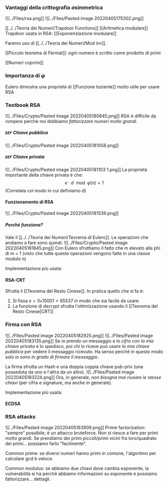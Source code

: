 ### Vantaggi della crittografia *a*simmetrica
![[../FIles/rsa.png]]
![[../FIles/Pasted image 20220405175302.png]]

[[../../Teoria dei Numeri/Trapdoor Functions]]
[[Aritmetica modulare]]
Trapdoor usata in RSA: [[Esponenziazione modulare]]

Faremo uso di [[../../Teoria dei Numeri/Mod inv]].

[[Piccolo teorema di Fermat]]: ogni numero è scritto come prodotto di primi

[[Numeri coprimi]]


### Importanza di $\varphi$
Eulero dimostra una proprietà di [[Funzione toziente]] molto utile per usare RSA

### Textbook RSA
![[../FIles/Crypto/Pasted image 20220405180845.png]]
RSA è difficile da rompere perchè noi dobbiamo _fattorizzare numeri molto grandi_.

##### `DEF` Chiave pubblica
![[../FIles/Crypto/Pasted image 20220405181058.png]]

##### `DEF` Chiave privata
![[../FIles/Crypto/Pasted image 20220405181103 1.png]]
La proprietà importante della chiave privata è che:
$$
e \cdot d \mod \varphi(n) = 1
$$
(Correlata col modo in cui definiamo $d$)

#### Funzionamento di RSA
![[../FIles/Crypto/Pasted image 20220405181539.png]]

##### Perché funziona?
Vale il [[../../Teoria dei Numeri/Teorema di Eulero]]. Le operazioni che andiamo a fare sono quindi:
![[../FIles/Crypto/Pasted image 20220405181845.png]]
Con Eulero sfruttiamo il fatto che m elevato alla phi di m = 1 (visto che tutte queste operazioni vengono fatte in una classe modulo n)

Implementazione più usata:
#### RSA-CRT
Sfrutta il [[Teorema del Resto Cinese]]. In pratica quello che si fa è:
1) Si fissa $e = 0\texttt x 10001 = 65537$ in modo che sia facile da usare.
2) La funzione di decrypt sfrutta l'ottimizzazione usando il [[Teorema del Resto Cinese|CRT]]

### Firma con RSA
![[../FIles/Pasted image 20220405182925.png]]
![[../FIles/Pasted image 20220405183135.png]]
Se io prendo un messaggio e lo _cifro con la mia chiave privata_ e lo spedisco, poi chi lo riceve può _usare la mia chiave pubblica_ per vedere il messaggio ricevuto. Ha senso perché in questo modo _solo io sono in grado di firmare il messaggio_.

La firma sfrutta un Hash e una doppia coppia chiave pub-priv (una posseduta da uno e l'altra da un altro).
![[../FIles/Pasted image 20220405183224.png]]
Ora, in generale, _non bisogna mai riusare le stesse chiavi_ (per cifra e signature, ma anche in generale).

Implementazione più usata:
#### ECDSA

### RSA attacks
![[../FIles/Pasted image 20220405183909.png]]
Prime factorization: "sempre" possibile; è un attacco bruteforce. Non si riesce a fare per primi molto grandi. Se prendiamo dei primi piccoli/primi vicini fra loro/quadrato dei primi... possiamo farlo "facilmente".

Common prime: se diversi numeri hanno primi in comune, l'algoritmo per calcolare gcd è veloce.

Common modulus: se abbiamo due chiavi dove cambia esponente, la vulnerabilità si ha perchè abbiamo informazioni su esponente e possiamo fattorizzare... dettagli.